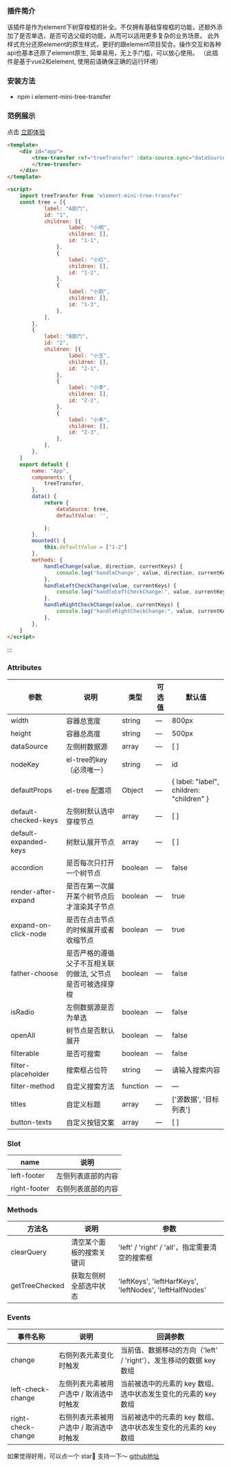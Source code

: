 ### 插件简介

该插件是作为element下树穿梭框的补全。不仅拥有基础穿梭框的功能，还额外添加了是否单选，是否可选父级的功能，从而可以适用更多复杂的业务场景。
此外样式充分还原element的原生样式，更好的跟element项目契合。操作交互和各种api也基本还原了element原生, 简单易用，无上手门槛，可以放心使用。
（此插件是基于vue2和element, 使用前请确保正确的运行环境）

### 安装方法

* npm i element-mini-tree-transfer

### 范例展示

<p>点击 <a href="https://herozzq.github.io/element-tree-transfer-pro/#/">立即体验</a></p>

```html
<template>
    <div id="app">
        <tree-transfer ref="treeTransfer" :data-source.sync="dataSource" :default-checked-keys="defaultValue" @left-check-change="handleLeftCheckChange" @right-check-change="handleRightCheckChange" @change="handleChange" :isRadio="false" :filterable="true" :father-choose="false">
        </tree-transfer>
    </div>
</template>

<script>
    import treeTransfer from 'element-mini-tree-transfer'
    const tree = [{
            label: "A部门",
            id: "1",
            children: [{
                    label: "小明",
                    children: [],
                    id: "1-1",
                },
                {
                    label: "小红",
                    children: [],
                    id: "1-2",
                },
                {
                    label: "小刚",
                    children: [],
                    id: "1-3",
                },
            ],
        },
        {
            label: "B部门",
            id: "2",
            children: [{
                    label: "小王",
                    children: [],
                    id: "2-1",
                },
                {
                    label: "小李",
                    children: [],
                    id: "2-2",
                },
                {
                    label: "小朱",
                    children: [],
                    id: "2-3",
                },
            ],
        },
    ]
    export default {
        name: "App",
        components: {
            treeTransfer,
        },
        data() {
            return {
                dataSource: tree,
                defaultValue: '',

            };
        },
        mounted() {
            this.defaultValue = ["1-2"]
        },
        methods: {
            handleChange(value, direction, currentKeys) {
                console.log('handleChange', value, direction, currentKeys)
            },
            handleLeftCheckChange(value, currentKeys) {
                console.log("handleLeftCheckChange:", value, currentKeys);
            },
            handleRightCheckChange(value, currentKeys) {
                console.log("handleRightCheckChange:", value, currentKeys);
            },
        },
    }
</script>
```
:::
### Attributes

| 参数      | 说明    | 类型      | 可选值       | 默认值   |
|---------- |-------- |---------- |-------------  |-------- |
| width | 容器总宽度 | string | — | 800px |
| height | 容器总高度 | string | — | 500px |
| dataSource | 左侧树数据源 | array | — | [ ] |
| nodeKey | el-tree的key（必须唯一） | string | — | id |
| defaultProps | el-tree 配置项 | Object | — | { label: "label", children: "children" } |
| default-checked-keys | 左侧树默认选中穿梭节点 | array | — | [ ] |
| default-expanded-keys | 树默认展开节点 | array | — | [ ] |
| accordion | 是否每次只打开一个树节点 | boolean | — | false |
| render-after-expand | 是否在第一次展开某个树节点后才渲染其子节点 | boolean | — | true |
| expand-on-click-node | 是否在点击节点的时候展开或者收缩节点 | boolean | — | true |
| father-choose | 是否严格的遵循父子不互相关联的做法, 父节点是否可被选择穿梭 | boolean | — | false |
| isRadio | 左侧数据源是否为单选 | boolean | — | false |
| openAll| 树节点是否默认展开 | boolean | — | false |
| filterable | 是否可搜索 | boolean | — | false |
| filter-placeholder | 搜索框占位符 | string | — | 请输入搜索内容 |
| filter-method | 自定义搜索方法 | function | — | — |
| titles | 自定义标题 | array | — | ['源数据', '目标列表'] |
| button-texts | 自定义按钮文案 | array | — | [ ] |

### Slot

| name | 说明 |
|------|--------|
| left-footer | 左侧列表底部的内容 |
| right-footer | 右侧列表底部的内容 |

### Methods

| 方法名 | 说明 | 参数 |
| ---- | ---- | ---- |
| clearQuery | 清空某个面板的搜索关键词 | 'left' / 'right' / 'all'，指定需要清空的搜索框 |
| getTreeChecked | 获取左侧树全部选中状态 | 'leftKeys', 'leftHarfKeys', 'leftNodes', 'leftHalfNodes' |

### Events

| 事件名称      | 说明    | 回调参数      |
|---------- |-------- |---------- |
| change | 右侧列表元素变化时触发 | 当前值、数据移动的方向（'left' / 'right'）、发生移动的数据 key 数组 |
| left-check-change | 左侧列表元素被用户选中 / 取消选中时触发 | 当前被选中的元素的 key 数组、选中状态发生变化的元素的 key 数组 |
| right-check-change | 右侧列表元素被用户选中 / 取消选中时触发 | 当前被选中的元素的 key 数组、选中状态发生变化的元素的 key 数组 |

如果觉得好用，可以点一个 star🌟 支持一下～ <a href="https://github.com/Herozzq/element-mini-tree-transfer">github地址</a>
